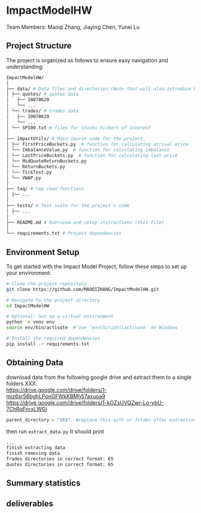 # ImpactModelHW
Team Members:
Maoqi Zhang, Jiaying Chen, Yunei Lu  

## Project Structure
The project is organized as follows to ensure easy navigation and understanding:
```bash
ImpactModelHW/  
│  
├── data/ # Data files and directories (Note that will also introduce how the data is downloaded in section 1.2)  
│ ├── quotes/ # quotes data
│   ├── 20070620
│   └── ...
│ └── trades/ # trades data
│   ├── 20070620
│   └── ...
│ └── SP500.txt # files for stocks tickers of interest  
│  
├── impactUtils/ # Main source code for the project  
│ ├── FirstPriceBuckets.py  # function for calculating arrival price
│ └── ImbalanceValue.py  # function for calculating imbalance
│ └── LastPriceBuckets.py  # function for calculating last price
│ └── MidQuoteReturnBuckets.py  
│ └── ReturnBuckets.py  
│ └── TickTest.py  
│ └── VWAP.py  
│
├── taq/ # taq read functions  
│ ├── ... 
│  
├── tests/ # Test suite for the project's code  
│ ├── ...  
│  
├── README.md # Overview and setup instructions (this file)  
│  
└── requirements.txt # Project dependencies  
```

## Environment Setup

To get started with the Impact Model Project, follow these steps to set up your environment:

```bash
# Clone the project repository
git clone https://github.com/MAOQIZHANG/ImpactModelHW.git

# Navigate to the project directory
cd ImpactModelHW

# Optional: Set up a virtual environment
python -m venv env
source env/bin/activate  # Use `env\Scripts\activate` on Windows

# Install the required dependencies
pip install -r requirements.txt
```
## Obtaining Data
download data from the following google drive and extract them to a single folders XXX.  
https://drive.google.com/drive/folders/1-miz6sr56bghLPonGFWkKBMh57axuoa9  
https://drive.google.com/drive/folders/1-kOZsUVQZwr-Lo-ybU-7ChRqFnrxLWGj  

```python
parent_directory = "XXX"  #replace this with ur folder after extraction
```
then run `extract_data.py`
It should print 
```bash
...
finish extracting data
finish removing data
Trades directories in correct format: 65
Quotes directories in correct format: 65
```

## Summary statistics


## deliverables


